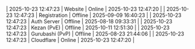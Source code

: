 | 2025-10-23 12:47:23 | Website | Online | 2025-10-23 12:47:20 |
| 2025-10-23 12:47:23 | Registration | Offline | 2025-09-09 16:40:23 |
| 2025-10-23 12:47:23 | Auth Server | Offline | 2025-08-18 09:33:31 |
| 2025-10-23 12:47:23 | Kezan (PvE) | Offline | 2025-10-11 12:51:30 |
| 2025-10-23 12:47:23 | Gurubashi (PvP) | Offline | 2025-08-23 21:44:06 |
| 2025-10-23 12:47:23 | Cloudflare | Online | 2025-10-23 12:47:20 |
